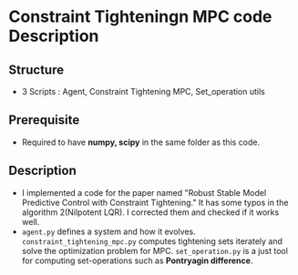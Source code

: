 # Constraint Tighteningn MPC code Description

## Structure
* 3 Scripts : Agent, Constraint Tightening MPC, Set_operation utils

## Prerequisite
* Required to have **numpy, scipy** in the same folder as this code. 

## Description
* I implemented a code for the paper named "Robust Stable Model Predictive Control with Constraint Tightening." It has some typos in the algorithm 2(Nilpotent LQR). I corrected them and checked if it works well.
* `agent.py` defines a system and how it evolves. `constraint_tightening_mpc.py` computes tightening sets iterately and solve the optimization problem for MPC. `set_operation.py` is a just tool for computing set-operations such as **Pontryagin difference**. 

